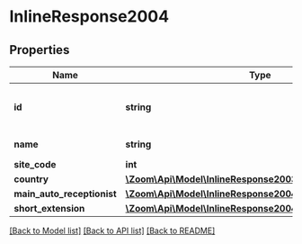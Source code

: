 # InlineResponse2004

## Properties
Name | Type | Description | Notes
------------ | ------------- | ------------- | -------------
**id** | **string** | Site ID. Unique Identifier of the site. | [optional] 
**name** | **string** | Name of the Site. | [optional] 
**site_code** | **int** | [Site Code](https://support.zoom.us/hc/en-us/articles/360020809672-Managing-Multiple-Sites#h_79ca9c8f-c97b-4486-aa59-d0d9d31a525b) | [optional] 
**country** | [**\Zoom\Api\Model\InlineResponse2003Country**](InlineResponse2003Country.md) |  | [optional] 
**main_auto_receptionist** | [**\Zoom\Api\Model\InlineResponse2004MainAutoReceptionist**](InlineResponse2004MainAutoReceptionist.md) |  | [optional] 
**short_extension** | [**\Zoom\Api\Model\InlineResponse2004ShortExtension**](InlineResponse2004ShortExtension.md) |  | [optional] 

[[Back to Model list]](../README.md#documentation-for-models) [[Back to API list]](../README.md#documentation-for-api-endpoints) [[Back to README]](../README.md)



